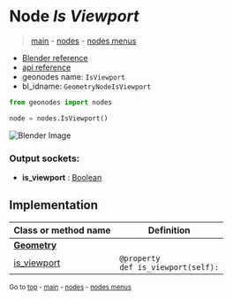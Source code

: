 # Node *Is Viewport*

> [main](../index.md) - [nodes](nodes.md) - [nodes menus](nodes_menus.md)

- [Blender reference](https://docs.blender.org/manual/en/latest/modeling/geometry_nodes/input/is_viewport.html)
- [api reference](https://docs.blender.org/api/current/bpy.types.GeometryNodeIsViewport.html)
- geonodes name: `IsViewport`
- bl_idname: `GeometryNodeIsViewport`

```python
from geonodes import nodes

node = nodes.IsViewport()
```

![Blender Image](https://docs.blender.org/manual/en/latest/_images/node-types_GeometryNodeIsViewport.webp)

### Output sockets:

- **is_viewport** : [Boolean](Boolean.md)

## Implementation

| Class or method name | Definition |
|----------------------|------------|
| **[Geometry](Geometry.md)** |
| [is_viewport](Geometry.md#is_viewport) | `@property`<br> `def is_viewport(self):` |

<sub>Go to [top](#node-is-viewport) - [main](../index.md) - [nodes](nodes.md) - [nodes menus](nodes_menus.md)</sub>


